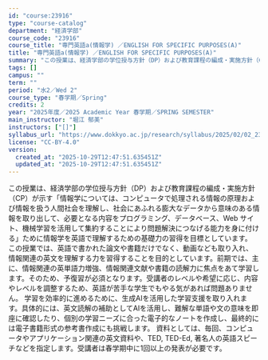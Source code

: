 ```yaml
---
id: "course:23916"
type: "course-catalog"
department: "経済学部"
course_code: "23916"
course_title: "専門英語a(情報学) ／ENGLISH FOR SPECIFIC PURPOSES(A)"
title: "専門英語a(情報学) ／ENGLISH FOR SPECIFIC PURPOSES(A)"
summary: "この授業は、経済学部の学位授与方針（DP）および教育課程の編成・実施方針（CP）が示す「情報学については、コンピュータで処理される情報の原理および情報を扱う人間社会を理解し、社会にあふれる膨大なデータから意味のある情報を取り出して、必要とな…"
tags: []
campus: ""
term: ""
period: "水2／Wed 2"
course_type: "春学期／Spring"
credits: 2
year: "2025年度／2025 Academic Year 春学期／SPRING SEMESTER"
main_instructor: "堀江 郁美"
instructors: ["[]"]
syllabus_url: "https://www.dokkyo.ac.jp/research/syllabus/2025/02/02_23916_ja_JP.html"
license: "CC-BY-4.0"
version:
  created_at: "2025-10-29T12:47:51.635451Z"
  updated_at: "2025-10-29T12:47:51.635451Z"
---
```

この授業は、経済学部の学位授与方針（DP）および教育課程の編成・実施方針（CP）が示す「情報学については、コンピュータで処理される情報の原理および情報を扱う人間社会を理解し、社会にあふれる膨大なデータから意味のある情報を取り出して、必要となる内容をプログラミング、データベース、Web サイト、機械学習を活用して集約することにより問題解決につなげる能力を身に付ける」ために情報学を英語で理解するための基礎力の習得を目標としています。 この授業では、英語で書かれた論文や書籍だけでなく、動画なども取り入れ、情報関連の英文を理解する力を習得することを目的としています。前期では、主に、情報関連の英単語力増強、情報関連文献や書籍の読解力に焦点をあて学習します。そのため、予復習が必須となります。受講者のレベルや希望に応じ、内容やレベルを調整するため、英語が苦手な学生でもやる気があれば問題ありません。 学習を効率的に進めるために、生成AIを活用した学習支援を取り入れます。具体的には、英文読解の補助としてAIを活用し、難解な単語や文の意味を即座に確認したり、個別の学習ニーズに合った電子的なノートを作成し、最終的には電子書籍形式の参考書作成にも挑戦します。 資料としては、毎回、コンピュータやアプリケーション関連の英文資料や、TED, TED-Ed, 著名人の英語スピーチなどを指定します。受講者は春学期中に1回以上の発表が必要です。
